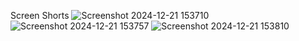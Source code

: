 Screen Shorts
![Screenshot 2024-12-21 153710](https://github.com/user-attachments/assets/57a184dc-ea2e-4b4e-b77c-ccdf8776073e)
![Screenshot 2024-12-21 153757](https://github.com/user-attachments/assets/c9c223b2-9ad0-41d8-8ff9-a4c8d28aa708)
![Screenshot 2024-12-21 153810](https://github.com/user-attachments/assets/7bc340c6-3052-4bb5-a69d-e6cf45f63e49)
